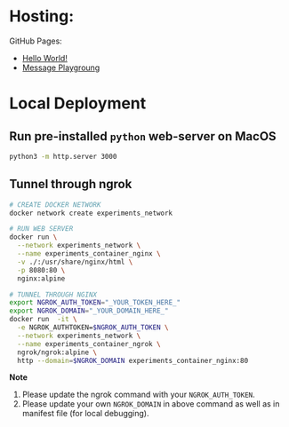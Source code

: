 # Hosting:
GitHub Pages:
- [Hello World!](https://akshitsingla.github.io/experiments-outlook_addin/)
- [Message Playgroung](https://akshitsingla.github.io/experiments-outlook_addin/message-read.html)

# Local Deployment

## Run pre-installed `python` web-server on MacOS
```sh
python3 -m http.server 3000
```

## Tunnel through ngrok
```sh
# CREATE DOCKER NETWORK
docker network create experiments_network

# RUN WEB SERVER
docker run \
  --network experiments_network \
  --name experiments_container_nginx \
  -v ./:/usr/share/nginx/html \
  -p 8080:80 \
  nginx:alpine

# TUNNEL THROUGH NGINX
export NGROK_AUTH_TOKEN="_YOUR_TOKEN_HERE_"
export NGROK_DOMAIN="_YOUR_DOMAIN_HERE_"
docker run  -it \
  -e NGROK_AUTHTOKEN=$NGROK_AUTH_TOKEN \
  --network experiments_network \
  --name experiments_container_ngrok \
  ngrok/ngrok:alpine \
  http --domain=$NGROK_DOMAIN experiments_container_nginx:80
```
**Note**
1. Please update the ngrok command with your `NGROK_AUTH_TOKEN`.
2. Please update your own `NGROK_DOMAIN` in above command as well as in manifest file (for local debugging).